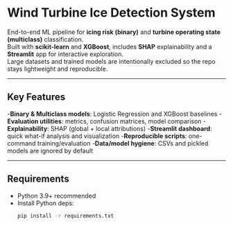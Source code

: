 # Wind Turbine Ice Detection System

End-to-end ML pipeline for **icing risk (binary)** and **turbine operating state (multiclass)** classification.  
Built with **scikit-learn** and **XGBoost**, includes **SHAP** explainability and a **Streamlit** app for interactive exploration.  
Large datasets and trained models are intentionally excluded so the repo stays lightweight and reproducible.

---

##  Key Features

-**Binary & Multiclass models**: Logistic Regression and XGBoost baselines
-**Evaluation utilities**: metrics, confusion matrices, model comparison
-**Explainability**: SHAP (global + local attributions)
-**Streamlit dashboard**: quick what-if analysis and visualization
-**Reproducible scripts**: one-command training/evaluation
-**Data/model hygiene**: CSVs and pickled models are ignored by default

---

##  Requirements

- Python 3.9+ recommended
- Install Python deps:
  ```bash
  pip install -r requirements.txt
